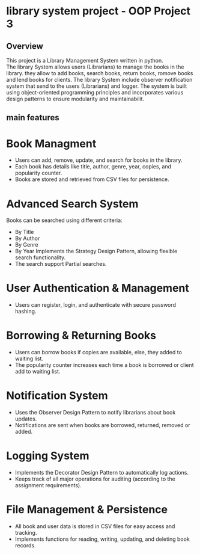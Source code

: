 # library system project - OOP Project 3

## Overview
This project is a Library Management System written in python.  
The library System allows users (Librarians) to manage the books in the library. they allow to add books, search books, return books, romove books and 
lend books for clients.
The library System include observer notification system that send to the users (Librarians) and logger.
The system is built using object-oriented programming principles and incorporates various design patterns to ensure modularity and
maintainabilit.

## main features
# Book Managment
+ Users can add, remove, update, and search for books in the library.
+ Each book has details like title, author, genre, year, copies, and popularity counter.
+ Books are stored and retrieved from CSV files for persistence.

# Advanced Search System
Books can be searched using different criteria:
+ By Title
+ By Author
+ By Genre
+ By Year
Implements the Strategy Design Pattern, allowing flexible search functionality.
+ The search support Partial searches.

# User Authentication & Management
+ Users can register, login, and authenticate with secure password hashing.

# Borrowing & Returning Books
+ Users can borrow books if copies are available, else, they added to waiting list.
+ The popularity counter increases each time a book is borrowed or client add to waiting list.

# Notification System
+ Uses the Observer Design Pattern to notify librarians about book updates.
+ Notifications are sent when books are borrowed, returned, removed or added.

# Logging System
+ Implements the Decorator Design Pattern to automatically log actions.
+ Keeps track of all major operations for auditing (according to the assignment requirements).

# File Management & Persistence
+ All book and user data is stored in CSV files for easy access and tracking.
+ Implements functions for reading, writing, updating, and deleting book records.






